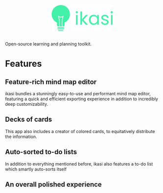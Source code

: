 <center>
  <img src="https://github.com/ezarcel/ikasi/raw/main/img/logo_with_text.png" alt="drawing" width="200">
</center>
<br>

Open-source learning and planning toolkit.

# Features

## Feature-rich mind map editor

ikasi bundles a stunningly easy-to-use and performant mind map editor, featuring a quick and efficient exporting experience in addition to incredibly deep customizability.

## Decks of cards

This app also includes a creator of colored cards, to equitatively distribute the information.

## Auto-sorted to-do lists

In addition to everything mentioned before, ikasi also features a to-do list which smartly auto-sorts itself

## An overall polished experience
